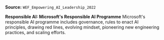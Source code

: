 **Source:** `WEF_Empowering_AI_Leadership_2022`

**Responsible AI: Microsoft's Responsible AI Programme**
Microsoft's responsible AI programme includes governance, rules to enact AI principles, drawing red lines, evolving mindset, pioneering new engineering practices, and scaling efforts.
